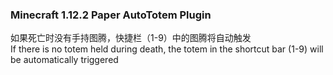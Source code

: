 ### Minecraft 1.12.2 Paper AutoTotem Plugin  
如果死亡时没有手持图腾，快捷栏（1-9）中的图腾将自动触发  
If there is no totem held during death, the totem in the shortcut bar (1-9) will be automatically triggered
